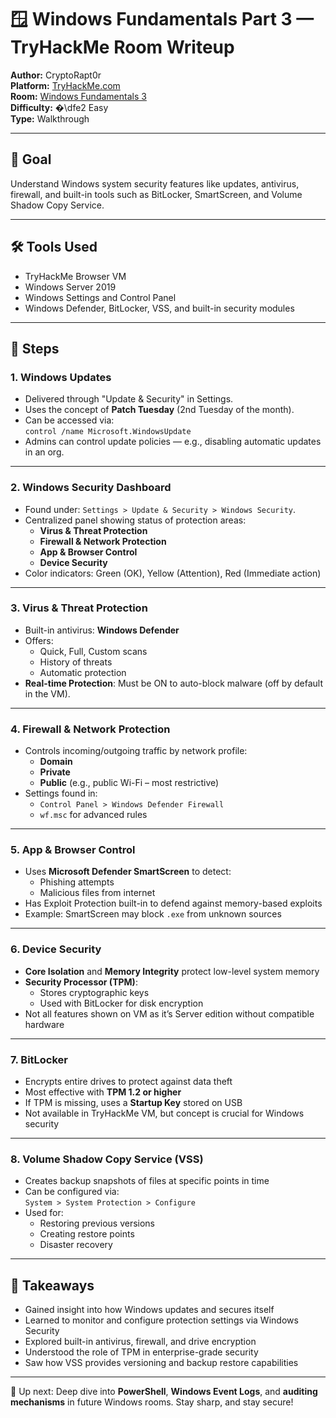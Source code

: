 # 🪟 Windows Fundamentals Part 3 — TryHackMe Room Writeup

**Author:** CryptoRapt0r  
**Platform:** [TryHackMe.com](https://tryhackme.com)  
**Room:** [Windows Fundamentals 3](https://tryhackme.com/room/windowsfundamentals3)  
**Difficulty:** �\dfe2 Easy  
**Type:** Walkthrough

---

## 🌟 Goal

Understand Windows system security features like updates, antivirus, firewall, and built-in tools such as BitLocker, SmartScreen, and Volume Shadow Copy Service.

---

## 🛠️ Tools Used

* TryHackMe Browser VM  
* Windows Server 2019  
* Windows Settings and Control Panel  
* Windows Defender, BitLocker, VSS, and built-in security modules

---

## 🧽 Steps

### 1. Windows Updates

* Delivered through "Update & Security" in Settings.
* Uses the concept of **Patch Tuesday** (2nd Tuesday of the month).
* Can be accessed via:  
  `control /name Microsoft.WindowsUpdate`
* Admins can control update policies — e.g., disabling automatic updates in an org.

---

### 2. Windows Security Dashboard

* Found under: `Settings > Update & Security > Windows Security`.
* Centralized panel showing status of protection areas:
  * **Virus & Threat Protection**
  * **Firewall & Network Protection**
  * **App & Browser Control**
  * **Device Security**
* Color indicators: Green (OK), Yellow (Attention), Red (Immediate action)

---

### 3. Virus & Threat Protection

* Built-in antivirus: **Windows Defender**
* Offers:
  * Quick, Full, Custom scans
  * History of threats
  * Automatic protection
* **Real-time Protection**: Must be ON to auto-block malware (off by default in the VM).

---

### 4. Firewall & Network Protection

* Controls incoming/outgoing traffic by network profile:
  * **Domain**
  * **Private**
  * **Public** (e.g., public Wi-Fi – most restrictive)
* Settings found in:
  * `Control Panel > Windows Defender Firewall`
  * `wf.msc` for advanced rules

---

### 5. App & Browser Control

* Uses **Microsoft Defender SmartScreen** to detect:
  * Phishing attempts
  * Malicious files from internet
* Has Exploit Protection built-in to defend against memory-based exploits
* Example: SmartScreen may block `.exe` from unknown sources

---

### 6. Device Security

* **Core Isolation** and **Memory Integrity** protect low-level system memory
* **Security Processor (TPM)**:
  * Stores cryptographic keys
  * Used with BitLocker for disk encryption
* Not all features shown on VM as it’s Server edition without compatible hardware

---

### 7. BitLocker

* Encrypts entire drives to protect against data theft
* Most effective with **TPM 1.2 or higher**
* If TPM is missing, uses a **Startup Key** stored on USB
* Not available in TryHackMe VM, but concept is crucial for Windows security

---

### 8. Volume Shadow Copy Service (VSS)

* Creates backup snapshots of files at specific points in time
* Can be configured via:  
  `System > System Protection > Configure`
* Used for:
  * Restoring previous versions
  * Creating restore points
  * Disaster recovery

---

## 🧠 Takeaways

* Gained insight into how Windows updates and secures itself
* Learned to monitor and configure protection settings via Windows Security
* Explored built-in antivirus, firewall, and drive encryption
* Understood the role of TPM in enterprise-grade security
* Saw how VSS provides versioning and backup restore capabilities

---

🚀 Up next: Deep dive into **PowerShell**, **Windows Event Logs**, and **auditing mechanisms** in future Windows rooms. Stay sharp, and stay secure!
